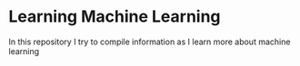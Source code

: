 # Learning Machine Learning
In this repository I try to compile information as I learn more about machine learning

